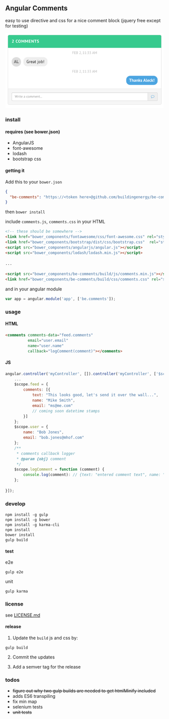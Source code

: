 ## Angular Comments

easy to use directive and css for a nice comment block
(jquery free except for testing)

![comments](/images/comments.png?raw=true)

### install

#### requires (see bower.json)

- AngularJS
- font-awesome
- lodash
- bootstrap css

#### getting it

Add this to your `bower.json`

```json
{
  "be-comments": "https://<token here>@github.com/buildingenergy/be-comments.git"
}
````

then `bower install`

include `comments.js`, `comments.css` in your HTML

```html
<!-- these should be somewhere -->
<link href="bower_components/fontawesome/css/font-awesome.css" rel="stylesheet" type="text/css" />
<link href="bower_components/bootstrap/dist/css/bootstrap.css"  rel="stylesheet" type="text/css" />
<script src="bower_components/angularjs/angular.js"></script>
<script src="bower_components/lodash/lodash.min.js"></script>

...

<script src="bower_components/be-comments/build/js/comments.min.js"></script>
<link href="bower_components/be-comments/build/css/comments.css" rel="stylesheet" type="text/css" />
```

and in your angular module

```js
var app = angular.module('app', ['be.comments']);
```

### usage

#### HTML

```html
<comments comments-data="feed.comments"
          email="user.email"
          name="user.name"
          callback="logComment(comment)"></comments>
```

#### JS

```js
angular.controller('myController', []).controller('myController', ['$scope', function ($scope) {
    ...
    $scope.feed = {
        comments: [{
            text: "This looks good, let's send it over the wall...",
            name: "Mike Smith",
            email: "ms@me.com"
            // coming soon datetime stamps
        }]
    };
    $scope.user = {
        name: "Bob Jones",
        email: "bob.jones@mhof.com"
    };
    /**
     * comments callback logger
     * @param {obj} comment
     */
    $scope.logComment = function (comment) {
        console.log(comment): // {text: "entered comment text", name: "John Rocks", email: "gnar@crushing.it"}
    };

}]);
```


### develop

```console
npm install -g gulp
npm install -g bower
npm install -g karma-cli
npm install
bower install
gulp build
```

#### test

e2e

```console
gulp e2e
```

unit

```console
gulp karma
```

### license

see [LICENSE.md](LICENSE.md)

#### release

1. Update the `build` js and css by:

  ```console
  gulp build
  ```

2. Commit the updates

3. Add a semver tag for the release


### todos

- ~~figure out why two gulp builds are needed to get htmlMinify included~~
- adds ES6 transpiling
- fix min map
- selenium tests
- ~~unit tests~~
